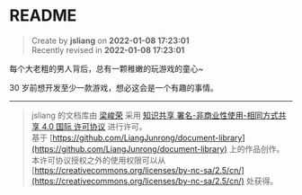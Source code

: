 README
===

> Create by **jsliang** on **2022-01-08 17:23:01**  
> Recently revised in **2022-01-08 17:23:01**

每个大老粗的男人背后，总有一颗稚嫩的玩游戏的童心~

30 岁前想开发至少一款游戏，想必这会是一个有趣的事情。

---

> jsliang 的文档库由 [梁峻荣](https://github.com/LiangJunrong) 采用 [知识共享 署名-非商业性使用-相同方式共享 4.0 国际 许可协议](http://creativecommons.org/licenses/by-nc-sa/4.0/) 进行许可。<br/>基于 [https://github.com/LiangJunrong/document-library](https://github.com/LiangJunrong/document-library) 上的作品创作。<br/>本许可协议授权之外的使用权限可以从 [https://creativecommons.org/licenses/by-nc-sa/2.5/cn/](https://creativecommons.org/licenses/by-nc-sa/2.5/cn/) 处获得。
